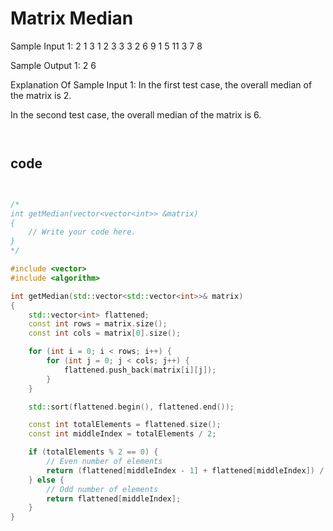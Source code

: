 # Matrix Median

Sample Input 1:
2
1 3
1 2 3
3 3
2 6 9
1 5 11
3 7 8


Sample Output 1:
2
6


Explanation Of Sample Input 1:
In the first test case, the overall median of the matrix is 2.

In the second test case, the overall median of the matrix is 6.


```md



```

## code
```cpp


/*
int getMedian(vector<vector<int>> &matrix)
{
    // Write your code here.
}
*/

#include <vector>
#include <algorithm>

int getMedian(std::vector<std::vector<int>>& matrix)
{
    std::vector<int> flattened;
    const int rows = matrix.size();
    const int cols = matrix[0].size();

    for (int i = 0; i < rows; i++) {
        for (int j = 0; j < cols; j++) {
            flattened.push_back(matrix[i][j]);
        }
    }

    std::sort(flattened.begin(), flattened.end());

    const int totalElements = flattened.size();
    const int middleIndex = totalElements / 2;

    if (totalElements % 2 == 0) {
        // Even number of elements
        return (flattened[middleIndex - 1] + flattened[middleIndex]) / 2;
    } else {
        // Odd number of elements
        return flattened[middleIndex];
    }
}


```